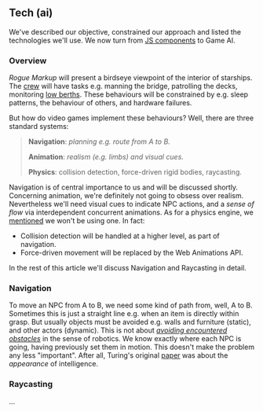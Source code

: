 ## Tech (ai)

We've described our objective, constrained our approach and listed the technologies we'll use.
We now turn from [JS components](2#tech1--react-function-components "@anchor") to Game AI.

### Overview

_Rogue Markup_ will present a birdseye viewpoint of the interior of starships.
The [crew](https://wiki.travellerrpg.com/Crew "@new-tab") will have tasks e.g. manning the bridge, patrolling the decks, monitoring [low berths](https://wiki.travellerrpg.com/Low_Passage "@new-tab").
These behaviours will be constrained by e.g. sleep patterns, the behaviour of others, and hardware failures.

But how do video games implement these behaviours?
Well, there are three standard systems:

> **Navigation**: _planning e.g. route from A to B._
>
> **Animation**: _realism (e.g. limbs) and visual cues._
>
> **Physics**: collision detection, force-driven rigid bodies, raycasting.

Navigation is of central importance to us and will be discussed shortly.
Concerning animation, we're definitely not going to obsess over realism.
Nevertheless we'll need visual cues to indicate NPC actions,
and a _sense of flow_ via interdependent concurrent animations.
As for a physics engine, we [mentioned](1#constraints--game-mechanics "@anchor") we won't be using one. In fact:

- Collision detection will be handled at a higher level, as part of navigation.
- Force-driven movement will be replaced by the Web Animations API.

In the rest of this article we'll discuss Navigation and Raycasting in detail.

### Navigation

To move an NPC from A to B, we need some kind of path from, well, A to B.
Sometimes this is just a straight line e.g. when an item is directly within grasp.
But usually objects must be avoided e.g. walls and furniture (static), and other actors (dynamic).
This is not about _[avoiding encountered obstacles]((https://en.wikibooks.org/wiki/Robotics/Navigation/Collision_Avoidance#cite_note-1))_ in the sense of robotics.
We know exactly where each NPC is going, having previously set them in motion.
This doesn't make the problem any less "important".
After all, Turing's original [paper](https://en.wikipedia.org/wiki/Computing_Machinery_and_Intelligence "Computing Machinery and Intelligence") was about the _appearance_ of intelligence.

<div
  class="tabs"
  name="nav-doors-demo"
  height="400"
  enabled="false"
  tabs="[
     { key: 'component', filepath: 'nav/DoorsDemo#101' },
     { key: 'component', filepath: 'nav/DoorsDemo#301' },
   ]"
></div>

<div
  class="tabs"
  name="nav-demo"
  height="400"
  enabled="false"
  tabs="[
     { key: 'component', filepath: 'nav/NavDemo' },
   ]"
></div>

### Raycasting

...